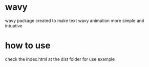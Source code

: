 # wavy
wavy package created to make text wavy animation more simple and intuative

# how to use
check the index.html at the dist folder for use example
